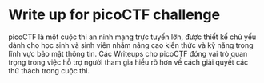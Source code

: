 # Write up for picoCTF challenge 

picoCTF là một cuộc thi an ninh mạng trực tuyến lớn, được thiết kế chủ yếu dành cho học sinh và sinh viên nhằm nâng cao kiến thức và kỹ năng trong lĩnh vực bảo mật thông tin. Các Writeups cho picoCTF đóng vai trò quan trọng trong việc hỗ trợ người tham gia hiểu rõ hơn về cách giải quyết các thử thách trong cuộc thi.
